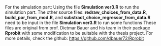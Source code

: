 For the simulation part:
Using the file **Simulation ver3.R** to run the simulation part. 
The other source files: **redraw_choices_from_data.R**, **build_par_from_mod.R**, and **substract_choice_regressor_from_data.R** need to be input in the file **Simulation ver3.R** to run some functions
These files are original from prof. Dietmar Bauer and his team in their package **Rprobit** with some modification to be suitable with the thesis project.
For more details, check the github: https://github.com/dbauer72/Rprobit
